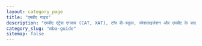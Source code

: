 ```yaml
---
layout: category_page
title: "एमबीए गाइड"
description: "एमबीए एंट्रेंस एग्जाम (CAT, XAT), टॉप बी-स्कूल, स्पेशलाइजेशन और एमबीए के बाद हाई-पेइंग जॉब्स के लिए एक कम्प्लीट गाइड।"
category_slug: "mba-guide"
sitemap: false
---
```

